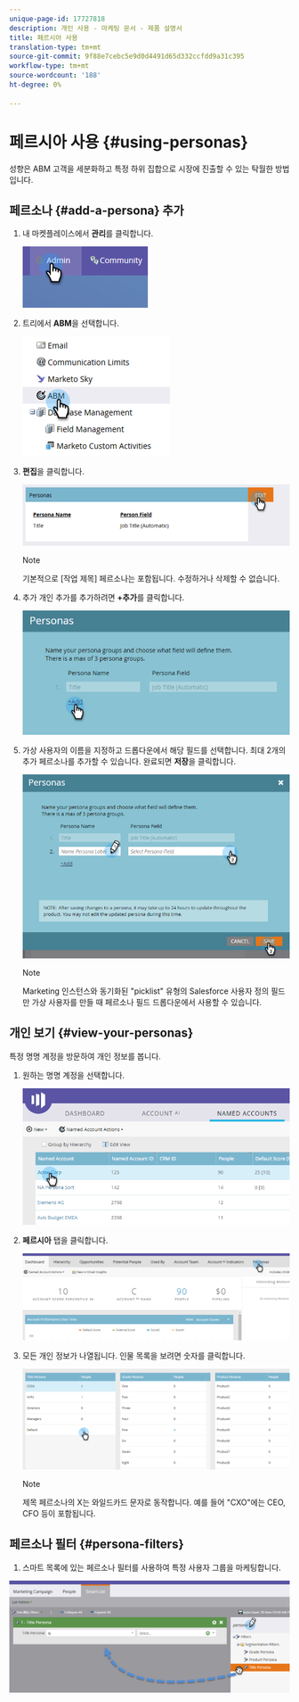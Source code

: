```yaml
---
unique-page-id: 17727818
description: 개인 사용 - 마케팅 문서 - 제품 설명서
title: 페르시아 사용
translation-type: tm+mt
source-git-commit: 9f88e7cebc5e9d0d4491d65d332ccfdd9a31c395
workflow-type: tm+mt
source-wordcount: '188'
ht-degree: 0%

---
```



# 페르시아 사용 {#using-personas}

성향은 ABM 고객을 세분화하고 특정 하위 집합으로 시장에 진출할 수 있는 탁월한 방법입니다.

## 페르소나 {#add-a-persona} 추가

1. 내 마켓플레이스에서 **관리**&#x200B;를 클릭합니다.

   ![](assets/one.png)

1. 트리에서 **ABM**&#x200B;을 선택합니다.

   ![](assets/two.png)

1. **편집**&#x200B;을 클릭합니다.

   ![](assets/three.png)

   >[!NOTE]
   >
   >기본적으로 [작업 제목] 페르소나는 포함됩니다. 수정하거나 삭제할 수 없습니다.

1. 추가 개인 추가를 추가하려면 **+추가**&#x200B;를 클릭합니다.

   ![](assets/four.png)

1. 가상 사용자의 이름을 지정하고 드롭다운에서 해당 필드를 선택합니다. 최대 2개의 추가 페르소나를 추가할 수 있습니다. 완료되면 **저장**&#x200B;을 클릭합니다.

   ![](assets/five.png)

   >[!NOTE]
   >
   >Marketing 인스턴스와 동기화된 &quot;picklist&quot; 유형의 Salesforce 사용자 정의 필드만 가상 사용자를 만들 때 페르소나 필드 드롭다운에서 사용할 수 있습니다.

## 개인 보기 {#view-your-personas}

특정 명명 계정을 방문하여 개인 정보를 봅니다.

1. 원하는 명명 계정을 선택합니다.

   ![](assets/one-a.png)

1. **페르시아** 탭을 클릭합니다.

   ![](assets/two-a.png)

1. 모든 개인 정보가 나열됩니다. 인물 목록을 보려면 숫자를 클릭합니다.

   ![](assets/three-a.png)

   >[!NOTE]
   >
   >제목 페르소나의 X는 와일드카드 문자로 동작합니다. 예를 들어 &quot;CXO&quot;에는 CEO, CFO 등이 포함됩니다.

## 페르소나 필터 {#persona-filters}

1. 스마트 목록에 있는 페르소나 필터를 사용하여 특정 사용자 그룹을 마케팅합니다.

![](assets/one-b.png)
